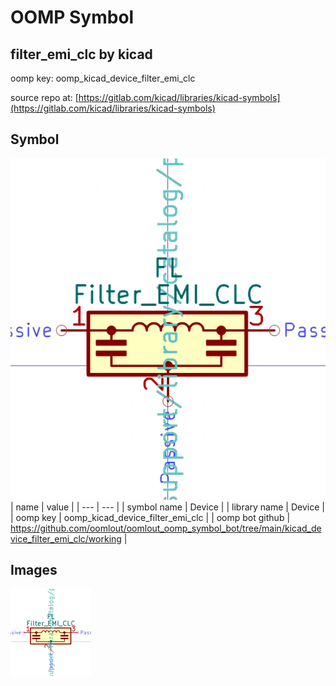 # OOMP Symbol  
## filter_emi_clc  by kicad  
  
oomp key: oomp_kicad_device_filter_emi_clc  
  
source repo at: [https://gitlab.com/kicad/libraries/kicad-symbols](https://gitlab.com/kicad/libraries/kicad-symbols)  
## Symbol  
  
[![working.png](working_600.png)](working.png)  
| name | value | 
| --- | --- | 
| symbol name | Device | 
| library name | Device | 
| oomp key | oomp_kicad_device_filter_emi_clc | 
| oomp bot github | https://github.com/oomlout/oomlout_oomp_symbol_bot/tree/main/kicad_device_filter_emi_clc/working | 
## Images  
  
[![working.png](working_140.png)](working.png)  
